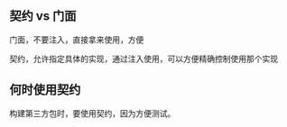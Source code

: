 ## 契约 vs 门面

门面，不要注入，直接拿来使用，方便

契约，允许指定具体的实现，通过注入使用，可以方便精确控制使用那个实现

## 何时使用契约

构建第三方包时，要使用契约，因为方便测试。


